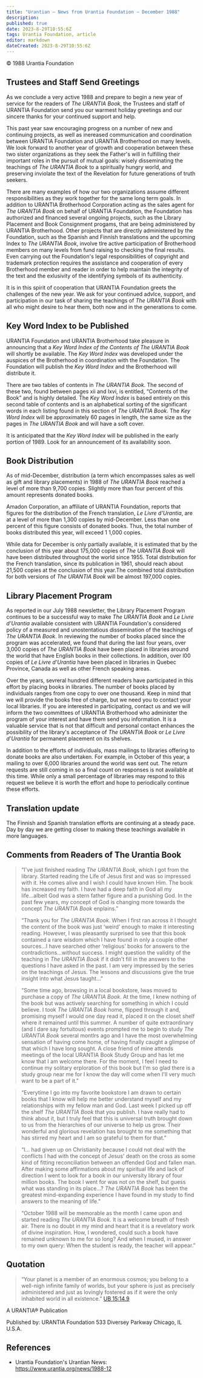 ```yaml
---
title: "Urantian — News from Urantia Foundation — December 1988"
description: 
published: true
date: 2023-8-29T10:55:6Z
tags: Urantia Foundation, article
editor: markdown
dateCreated: 2023-8-29T10:55:6Z
---
```


<p class="v-card v-sheet theme--light gray lighten-3 px-2">© 1988 Urantia Foundation</p>


## Trustees and Staff Send Greetings

As we conclude a very active 1988 and prepare to begin a new year of service for the readers of _The URANTIA Book_, the Trustees and staff of URANTIA Foundation send you our warmest holiday greetings and our sincere thanks for your continued support and help.

This past year saw encouraging progress on a number of new and continuing projects, as well as inereased communication and coordination between URANTIA Foundation and URANTIA Brotherhood on many levels. We look forward to another year of growth and cooperation between these two sister organizations as they seek the Father's will in fulfilling their important roles in the pursuit of mutual goals: wisely disseminating the teachings of _The URANTIA Book_ to a spiritually hungry world, and preserving inviolate the text of the Revelation for future generations of truth seekers.

There are many examples of how our two organizations assume different responsibilities as they work together for the same long term goals. In addition to URANTIA Brotherhood Corporation acting as the sales agent for _The URANTIA Book_ on behalf of URANTIA Foundation, the Foundation has authorized and fInanced several ongoing projects, such as the Library Placement and Book Consignment progams, that are being administered by URANTIA Brotherhood. Other projects that are directly administered by the Foundation, such as the Spanish and Finnish translations and the upcoming Index to _The URANTIA Book_, involve tlre active participation of Brotherhood members on many levels from fund raising to checking the final results. Even carrying out the Foundation's legal responsibilities of copyright and trademark protection requires the assistance and cooperation of every Brotherhood member and reader in order to help maintain the integrity of the text and the exlusivity of the identifying symbols of its authenticity.

It is in this spirit of cooperation that URANTIA Foundation greets the challenges of the new year. We ask for your continued advlce, support, and participation in our task of sharing the teachings of _The URANTIA Book_ with all who might desire to hear them, both now and in the generations to come.

## Key Word Index to be Published

URANTIA Foundation and URANTIA Brotherhood take pleasure in announcing that a _Key Word Index of the Contents of The URANTIA Book_ will shortly be available. The _Key Word lndex_ was developed under the auspices of the Brotherhood in coordination with the Foundation. The Foundation will publish the _Key Word Index_ and the Brotherhood will distribute it.

There are two tables of contents in _The URANTIA Book_. The second of these two, found between pages xii and lxvi, is entitled, “Contents of the Book” and is highly detailed. The _Key Word Index_ is based entirely on this second table of contents and is an alphabetical sorting of the significant words in each listing found in this section of _The URANTIA Book_. The _Key Word Index_ will be approximately 60 pages in length, the same size as the pages in _The URANTIA Book_ and will have a soft cover.

It is anticipated that the _Key Word Index_ will be published in the early portion of 1989. Look for an announcement of its availability soon.

## Book Distribution

As of mid-December, distribution (a term which encompasses sales as well as gift and library placements) in 1988 of _The URANTIA Book_ reached a level of more than 9,700 copies. Slightly more than four percent of this amount represents donated books.

Amadon Corporation, an affiliate of URANTIA Foundation, reports that figures for the distribution of the French translation, _Le Livre d'Urantia_, are at a level of more than 1,300 copies by mid-December. Less than one percent of this figure consists of donated books. Thus, the total number of books distributed this year, will exceed 1 1,000 copies.

While data for December is only partially available, it is estimated that by the conclusion of this year about 175,000 copies of _The URANTIA Book_ will have been distributed throughout the world since 1955. Total distribution for the French translation, since its publication in 1961, should reach about 21,500 copies at the conclusion of this year.The combined total distribution for both versions of _The URANTIA Book_ will be almost 197,000 copies.

## Library Placement Program

As reported in our July 1988 newsletter, the Library Placement Program continues to be a successful way to make _The URANTIA Book_ and _Le Livre d'Urantia_ available consistent with URANTIA Foundation's considered policy of a measured and unostentatious dissemination of the teachings of _The URANTIA Book_. In reviewing the number of books placed since the program was accelerated, we found that during the last four years, over 3,000 copies of _The URANTIA Book_ have been placed in libraries around the world that have English books in their collections. In addition, over l00 copies of _Le Livre d'Urantia_ have been placed in libraries in Quebec Province, Canada as well as other French speaking areas.

Over the years, sevreral hundred different readers have participated in this effort by placing books in libraries. The number of books placed by individuals ranges from one copy to over one thousand. Keep in mind that we will provide the books free of charge, but we need you to contact your local libraries. If you are interested in participating, contact us and we will inform the two committees of URANTIA Brotherhood who administer the program of your interest and have them send you information. It is a valuable service that is not that difficult and personal contact enhances the possibility of the library's acceptance of _The URANTIA Book_ or _Le Livre d'Urantia_ for permanent placement on its shelves.

In addition to the efforts of individuals, mass mailings to libraries offering to donate books are also undertaken. For example, in October of this year, a mailing to over 6,000 libraries around the world was sent out. The return requests are still coming in so a final count on responses is not available at this time. While only a small percentage of libraries may respond to this request we believe it is worth the effort and hope to periodically continue these efforts.

## Translation update

The Finnish and Spanish translation efforts are continuing at a steady pace. Day by day we are getting closer to making these teachings available in more languages.

## Comments from Readers of The Urantia Book

> “I've just finished reading _The URANTIA Book_, which I got from the library. Started reading the Life of Jesus first and was so impressed with it. He comes alive and I wish I could have known Him. The book has increased my faith. I have had a deep faith in God all my life...albeit God was a stern father figure and a punishing God. In the past few years, my concept of God is changing more towards the concept _The URANTIA Book_ enplains.”

> “Thank you for _The URANTIA Book_. When I first ran across it I thought the content of the book was just ‘weird’ enough to make it interesting reading. However, I was pleasantly surprised to see that this book contained a rare wisdom which I have found in only a couple other sources...I have searched other ‘religious’ books for answers to the contradictions...without success. I might question the validity of the teaching in _The URANTIA Book_ if it didn't fill in the answers to the questions I have asked in the past. I am very impressed by the series on the teachings of Jesus. The lessons and discussions give the true insight into what Jesus taught...”

> “Some time ago, browsing in a local bookstore, Iwas moved to purchase a copy of _The URANTIA Book_. At the time, I knew nothing of the book but was actively searching for something in which I could believe. I took _The URANTIA Book_ home, flipped through it and, promising myself I would one day read it, placed it on the closet shelf where it remained until this summer. A number of quite extraordinary (and I dare say fortuitous) events prompted me to begin to study _The URANTIA Book_ several montlrs ago and I have the most overwhelming sensation of having come home, of having finally caught a glimpse of that which I have long sought. A close friend of mine attends meetings of the local URANTIA Book Study Group and has let me know that I am welcome there. For the moment, I feel I need to continue my solitary erploration of this book but I'm so glad there is a study group near me for I know the day will come when I'll very much want to be a part of it.”

> “Everytime I go into my favorite bookstore I am drawn to certain books that I know will help me better understand myself and my relationships with my fellow man and God. Last week I picked up off the shelf _The URANTIA Book_ that you publish. I have really had to think about it, but I truly feel that this is universal truth brought down to us from the hierarchies of our universe to help us grow. Their wonderful and glorious revelation has brought to me something that has stirred my heart and I am so grateful to them for that.”

> “I... had given up on Christianity because I could not deal with the conflicts I had with the concept of Jesus' death on the cross as some kind of fitting reconciliation between an offended God and fallen man. After making some affirmations about my spiritual life and lack of direction I went to look for a book in our university library of four million books. The book I went for was not on the shelf, but guess what was standing in its place...? _The URANTIA Book_ has been the greatest mind-expanding experience I have found in my study to find answers to the meaning of life.”

> “October 1988 will be memorable as the month I came upon and started reading _The URANTIA Book_. lt is a welcome breath of fresh air. There is no doubt in my mind and heart that it is a revelatory work of divine inspiration. How, I wondered, could such a book have remained unknown to me for so long? And when I mused, in answer to my own query: When the student is ready, the teacher will appear.”

## Quotation

> “Your planet is a member of an enormous cosmos; you belong to a well-nigh infinite family of worlds, but your sphere is just as precisely administered and just as lovingly fostered as if it were the only inhabited world in all existence.” [UB 15:14.9](/en/The_Urantia_Book/15#p14_9)




A URANTIA&reg; Publication

Published by:
URANTIA Foundation
533 Diversey Parkway
Chicago, IL U.S.A.

## References

- Urantia Foundation's Urantian News: https://www.urantia.org/news/1988-12